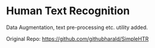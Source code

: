 # Human Text Recognition


Data Augmentation, text pre-processing etc. utility added.


Original Repo: https://github.com/githubharald/SimpleHTR